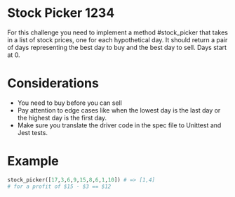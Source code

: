 # Stock Picker 1234

For this challenge you need to implement a method #stock_picker that takes in a list of stock prices, one for each hypothetical day. It should return a pair of days representing the best day to buy and the best day to sell. Days start at 0.

# Considerations

* You need to buy before you can sell
* Pay attention to edge cases like when the lowest day is the last day or the highest day is the first day.
* Make sure you translate the driver code in the spec file to Unittest and Jest tests. 

# Example

```python
stock_picker([17,3,6,9,15,8,6,1,10]) # => [1,4]  
# for a profit of $15 - $3 == $12
```
